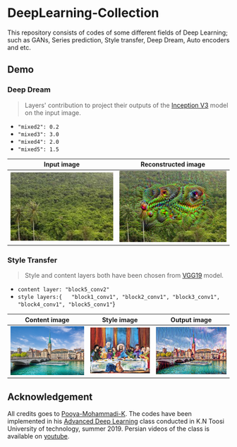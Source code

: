 # DeepLearning-Collection  
This repository consists of codes of some different fields of Deep Learning; such as GANs, Series prediction, Style transfer, Deep Dream, Auto encoders and etc.  





## Demo  
### Deep Dream
> Layers' contribution to project their outputs of the [Inception V3](https://arxiv.org/abs/1512.00567) model on the input image.
- `"mixed2": 0.2`
- `"mixed3": 3.0`
- `"mixed4": 2.0`
- `"mixed5": 1.5`

Input image| Reconstructed image
:--------------:|:------------------:
![](DeepDream/jungle.jpeg) |![](DeepDream/result.png) 
### Style Transfer
>Style and content layers both have been chosen from [VGG19](https://arxiv.org/abs/1409.1556) model.  

-  `content layer: "block5_conv2"`
-  `style layers:{  
               "block1_conv1",
               "block2_conv1",
               "block3_conv1",
               "block4_conv1",
               "block5_conv1"`}

Content image| Style image| Output image
:--------------:|:--------------:|:--------------:
![](StyleTransfer/content.png) |![](StyleTransfer/style.jpg) | ![](StyleTransfer/Output.jpg)









## Acknowledgement
All credits goes to [Pooya-Mohammadi-K](https://github.com/Pooya-Mohammadi-K). The codes have been implemented in his [Advanced Deep Learning](https://github.com/Practical-AI/AdvancedDeepLearning) class conducted in K.N Toosi University of technology, summer 2019. Persian videos of the class is available on [youtube](https://www.youtube.com/watch?v=AChPRCwZW4s&list=PL2g_5adpoaeL2bWnE5K-ctgjCn1HbmHGv).